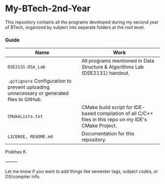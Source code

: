 # My-BTech-2nd-Year

This repository contains all the programs developed during my second year of BTech, organized by subject into separate folders at the root level.

### Guide

| Name | Work |
| ---- | ---- |
| `DSE2131-DSA_Lab` |	All programs mentioned in Data Structure & Algorithms Lab (DSE2131) handout. |
| `.gitignore`	Configuration to prevent uploading unnecessary or generated files to GitHub. |
| `CMakeLists.txt` |	CMake build script for IDE-based compilation of all C/C++ files in this repo on my IDE's CMake Project. |
| `LICENSE, README.md` |	Documentation for this repository. |

Prabhas K.

⸻

Let me know if you want to add things like semester tags, subject codes, or OS/compiler info.
